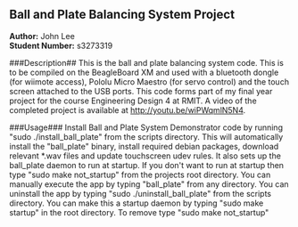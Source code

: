 ## Ball and Plate Balancing System Project ##

**Author:** John Lee  
**Student Number:** s3273319  

###Description##
This is the ball and plate balancing system code.  This is to be compiled on the BeagleBoard XM and used with a bluetooth dongle (for wiimote access), Pololu Micro Maestro (for servo control) and the touch screen attached to the USB ports.  This code forms part of my final year project for the course Engineering Design 4 at RMIT.  A video of the completed project is available at http://youtu.be/wiPWqmlN5N4.

###Usage###
Install Ball and Plate System Demonstrator code by running "sudo ./install_ball_plate" from the scripts directory. 
This will automatically install the "ball_plate" binary, install required debian packages, download relevant *.wav files and update touchscreen udev rules. It also sets up the ball_plate daemon to run at startup.  If you don't want to run at startup then type "sudo make not_startup" from the projects root directory.  You can manually execute the app by typing "ball_plate" from any directory. You can uninstall the app by typing "sudo ./uninstall_ball_plate" from the scripts directory.  You can make this a startup daemon by typing "sudo make startup" in the root directory.  To remove type "sudo make not_startup"
